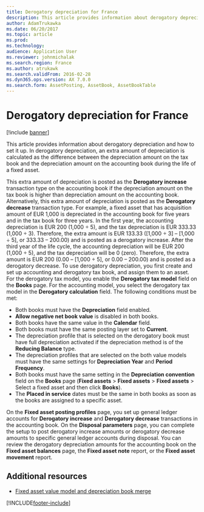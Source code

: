 ```yaml
---
title: Derogatory depreciation for France
description: This article provides information about derogatory depreciation and how to set it up. In derogatory depreciation, an extra amount of depreciation is calculated as the difference between the depreciation amount on the tax value model and the depreciation amount on the accounting value model during the life of a fixed asset.
author: AdamTrukawka
ms.date: 06/20/2017
ms.topic: article
ms.prod: 
ms.technology: 
audience: Application User
ms.reviewer: johnmichalak
ms.search.region: France
ms.author: atrukawk
ms.search.validFrom: 2016-02-28
ms.dyn365.ops.version: AX 7.0.0
ms.search.form: AssetPosting, AssetBook, AssetBookTable
---
```


# Derogatory depreciation for France

[!include [banner](../../includes/banner.md)]

This article provides information about derogatory depreciation and how to set it up. In derogatory depreciation, an extra amount of depreciation is calculated as the difference between the depreciation amount on the tax book and the depreciation amount on the accounting book during the life of a fixed asset.

This extra amount of depreciation is posted as the **Derogatory increase** transaction type on the accounting book if the depreciation amount on the tax book is higher than depreciation amount on the accounting book. Alternatively, this extra amount of depreciation is posted as the **Derogatory decrease** transaction type. For example, a fixed asset that has acquisition amount of EUR 1,000 is depreciated in the accounting book for five years and in the tax book for three years. In the first year, the accounting depreciation is EUR 200 (1,000 ÷ 5), and the tax depreciation is EUR 333.33 (1,000 ÷ 3). Therefore, the extra amount is EUR 133.33 (\[1,000 ÷ 3\] – \[1,000 ÷ 5\], or 333.33 – 200.00) and is posted as a derogatory increase. After the third year of the life cycle, the accounting depreciation will be EUR 200 (1,000 ÷ 5), and the tax depreciation will be 0 (zero). Therefore, the extra amount is EUR 200 (0.00 – \[1,000 ÷ 5\], or 0.00 – 200.00) and is posted as a derogatory decrease. To use derogatory depreciation, you first create and set up accounting and derogatory tax book, and assign them to an asset. For the derogatory tax model, you enable the **Derogatory tax model** field on the **Books** page. For the accounting model, you select the derogatory tax model in the **Derogatory calculation** field. The following conditions must be met:

-   Both books must have the **Depreciation** field enabled.
-   **Allow negative net book value** is disabled in both books.
-   Both books have the same value in the **Calendar** field.
-   Both books must have the same posting layer set to **Current**.
-   The depreciation profile that is selected on the derogatory book must have full depreciation activated if the depreciation method is of the **Reducing Balance** type.
-   The depreciation profiles that are selected on the both value models must have the same settings for **Depreciation Year** and **Period Frequency**.
-   Both books must have the same setting in the **Depreciation convention** field on the **Books** page (**Fixed assets** > **Fixed assets** > **Fixed assets** > Select a fixed asset and then click **Books**).
-   The **Placed in service** dates must be the same in both books as soon as the books are assigned to a specific asset.

On the **Fixed asset posting profiles** page, you set up general ledger accounts for **Derogatory increase** and **Derogatory decrease** transactions in the accounting book. On the **Disposal parameters** page, you can complete the setup to post derogatory increase amounts or derogatory decrease amounts to specific general ledger accounts during disposal. You can review the derogatory depreciation amounts for the accounting book on the **Fixed asset balances** page, the **Fixed asset note** report, or the **Fixed asset movement** report.


## Additional resources

- [Fixed asset value model and depreciation book merge](../../fixed-assets/fixed-asset-value-model-depreciation-book-merge.md)


[!INCLUDE[footer-include](../../../includes/footer-banner.md)]
